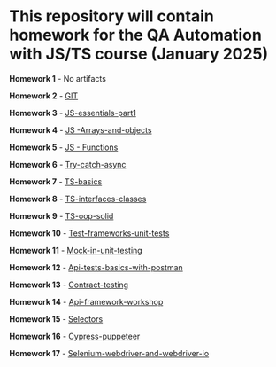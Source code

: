 # This repository will contain homework for the QA Automation with JS/TS course (January 2025)

**Homework 1** - No artifacts

**Homework 2** - [GIT](https://github.com/leogasmus/R_D-QA-Auto-TS-1/pull/1)

**Homework 3** - [JS-essentials-part1](https://github.com/leogasmus/R_D-QA-Auto-TS-1/pull/4)

**Homework 4** - [JS -Arrays-and-objects](https://github.com/leogasmus/R_D-QA-Auto-TS-1/pull/5)

**Homework 5** - [JS - Functions](https://github.com/leogasmus/R_D-QA-Auto-TS-1/pull/6)

**Homework 6** - [Try-catch-async](https://github.com/leogasmus/R_D-QA-Auto-TS-1/pull/7)

**Homework 7** - [TS-basics](https://github.com/leogasmus/R_D-QA-Auto-TS-1/pull/8)

**Homework 8** - [TS-interfaces-classes](https://github.com/leogasmus/R_D-QA-Auto-TS-1/pull/9)

**Homework 9** - [TS-oop-solid](https://github.com/leogasmus/R_D-QA-Auto-TS-1/pull/10)

**Homework 10** - [Test-frameworks-unit-tests](https://github.com/leogasmus/R_D-QA-Auto-TS-1/pull/11)

**Homework 11** - [Mock-in-unit-testing](https://github.com/leogasmus/R_D-QA-Auto-TS-1/pull/12)

**Homework 12** - [Api-tests-basics-with-postman](https://github.com/leogasmus/R_D-QA-Auto-TS-1/pull/13)

**Homework 13** - [Contract-testing](https://github.com/leogasmus/R_D-QA-Auto-TS-1/pull/14)

**Homework 14** - [Api-framework-workshop](https://github.com/leogasmus/R_D-QA-Auto-TS-1/pull/16)

**Homework 15** - [Selectors](https://github.com/leogasmus/R_D-QA-Auto-TS-1/pull/15)

**Homework 16** - [Cypress-puppeteer](https://github.com/leogasmus/R_D-QA-Auto-TS-1/pull/18)

**Homework 17** - [Selenium-webdriver-and-webdriver-io](https://github.com/leogasmus/R_D-QA-Auto-TS-1/pull/20)

